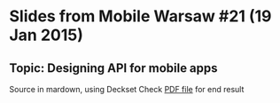 # Slides from Mobile Warsaw #21 (19 Jan 2015)
## Topic: Designing API for mobile apps

Source in mardown, using Deckset
Check [PDF file](https://github.com/wojtekerbetowski/mobilewarsaw-design-api-presentation/raw/master/presentation_16x9.pdf) for end result

